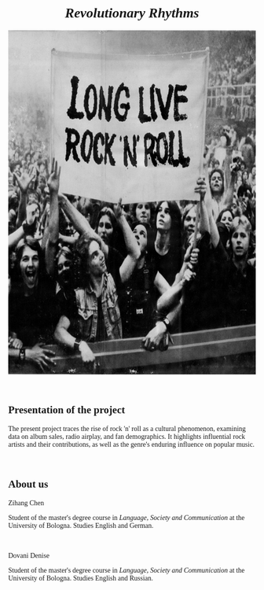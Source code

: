 <!DOCTYPE html>
<html>
<head>
</head>
<body>

<h1 align="center"; style="font-family:calibri;"> <i> Revolutionary Rhythms </i> </h1>
<p align="center">
  <img align="center" src="img.jpg"; width="700" height="700">
</p>
<br>

<section>
<h2 style="font-family:calibri;"> Presentation of the project </h2>
<p style="font-family:calibri;"> The present project traces the rise of rock 'n' roll as a cultural phenomenon, examining data on album sales, radio airplay, and fan demographics. It highlights influential rock artists and their contributions, as well as the genre's enduring influence on popular music.</p>
</section>
<br>

<section>
<h2 style="font-family:calibri;"> About us </h2>
<p style="font-family:calibri;"> Zihang Chen </p>
<p style="font-family:calibri;">  Student of the master's degree course in <i> Language, Society and Communication </i> at the University of Bologna. Studies English and German. </p>
  <br>
<p style="font-family:calibri;"> Dovani Denise </p>
<p style="font-family:calibri;">  Student of the master's degree course in <i> Language, Society and Communication </i> at the University of Bologna. Studies English and Russian. </p>
</section>

</body>
</html>
